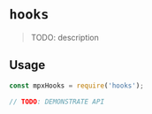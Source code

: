 # `hooks`

> TODO: description

## Usage

```ts
const mpxHooks = require('hooks');

// TODO: DEMONSTRATE API
```
